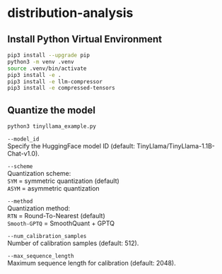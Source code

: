 # distribution-analysis

## Install Python Virtual Environment
```bash
pip3 install --upgrade pip
python3 -m venv .venv
source .venv/bin/activate
pip3 install -e .
pip3 install -e llm-compressor
pip3 install -e compressed-tensors
```
## Quantize the model
```bash
python3 tinyllama_example.py
```
`--model_id`  
  Specify the HuggingFace model ID (default: TinyLlama/TinyLlama-1.1B-Chat-v1.0).

`--scheme`  
  Quantization scheme:  
  `SYM` = symmetric quantization (default)  
  `ASYM` = asymmetric quantization

`--method`  
  Quantization method:  
  `RTN` = Round-To-Nearest (default)  
  `Smooth-GPTQ` = SmoothQuant + GPTQ

`--num_calibration_samples`  
  Number of calibration samples (default: 512).

`--max_sequence_length`  
  Maximum sequence length for calibration (default: 2048).